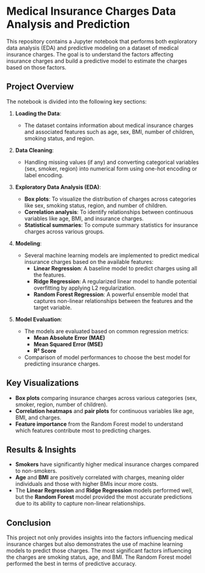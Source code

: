 # Medical Insurance Charges Data Analysis and Prediction

This repository contains a Jupyter notebook that performs both exploratory data analysis (EDA) and predictive modeling on a dataset of medical insurance charges. The goal is to understand the factors affecting insurance charges and build a predictive model to estimate the charges based on those factors.

## Project Overview

The notebook is divided into the following key sections:

1. **Loading the Data**:
   - The dataset contains information about medical insurance charges and associated features such as age, sex, BMI, number of children, smoking status, and region.

2. **Data Cleaning**:
   - Handling missing values (if any) and converting categorical variables (sex, smoker, region) into numerical form using one-hot encoding or label encoding.

3. **Exploratory Data Analysis (EDA)**:
   - **Box plots**: To visualize the distribution of charges across categories like sex, smoking status, region, and number of children.
   - **Correlation analysis**: To identify relationships between continuous variables like age, BMI, and insurance charges.
   - **Statistical summaries**: To compute summary statistics for insurance charges across various groups.

4. **Modeling**:
   - Several machine learning models are implemented to predict medical insurance charges based on the available features:
     - **Linear Regression**: A baseline model to predict charges using all the features.
     - **Ridge Regression**: A regularized linear model to handle potential overfitting by applying L2 regularization.
     - **Random Forest Regression**: A powerful ensemble model that captures non-linear relationships between the features and the target variable.

5. **Model Evaluation**:
   - The models are evaluated based on common regression metrics:
     - **Mean Absolute Error (MAE)**
     - **Mean Squared Error (MSE)**
     - **R² Score**
   - Comparison of model performances to choose the best model for predicting insurance charges.

## Key Visualizations

- **Box plots** comparing insurance charges across various categories (sex, smoker, region, number of children).
- **Correlation heatmaps** and **pair plots** for continuous variables like age, BMI, and charges.
- **Feature importance** from the Random Forest model to understand which features contribute most to predicting charges.

## Results & Insights

- **Smokers** have significantly higher medical insurance charges compared to non-smokers.
- **Age** and **BMI** are positively correlated with charges, meaning older individuals and those with higher BMIs incur more costs.
- The **Linear Regression** and **Ridge Regression** models performed well, but the **Random Forest** model provided the most accurate predictions due to its ability to capture non-linear relationships.

## Conclusion

This project not only provides insights into the factors influencing medical insurance charges but also demonstrates the use of machine learning models to predict those charges. The most significant factors influencing the charges are smoking status, age, and BMI. The Random Forest model performed the best in terms of predictive accuracy.

